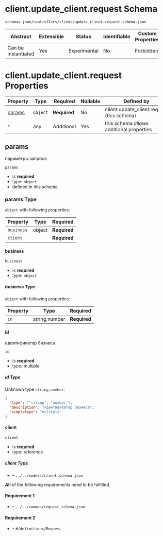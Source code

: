 # client.update_client.request Schema

```
schemas-json/controllers/client/update_client.request.schema.json
```

| Abstract            | Extensible | Status       | Identifiable | Custom Properties | Additional Properties | Defined In                                                                                |
| ------------------- | ---------- | ------------ | ------------ | ----------------- | --------------------- | ----------------------------------------------------------------------------------------- |
| Can be instantiated | Yes        | Experimental | No           | Forbidden         | Permitted             | [controllers/client/update_client.request.schema.json](update_client.request.schema.json) |

# client.update_client.request Properties

| Property          | Type     | Required     | Nullable | Defined by                                 |
| ----------------- | -------- | ------------ | -------- | ------------------------------------------ |
| [params](#params) | `object` | **Required** | No       | client.update_client.request (this schema) |
| `*`               | any      | Additional   | Yes      | this schema _allows_ additional properties |

## params

параметры запроса

`params`

- is **required**
- type: `object`
- defined in this schema

### params Type

`object` with following properties:

| Property   | Type   | Required     |
| ---------- | ------ | ------------ |
| `business` | object | **Required** |
| `client`   |        | **Required** |

#### business

`business`

- is **required**
- type: `object`

##### business Type

`object` with following properties:

| Property | Type          | Required     |
| -------- | ------------- | ------------ |
| `id`     | string,number | **Required** |

#### id

идентификатор бизнеса

`id`

- is **required**
- type: multiple

##### id Type

Unknown type `string,number`.

```json
{
  "type": ["string", "number"],
  "description": "идентификатор бизнеса",
  "simpletype": "multiple"
}
```

#### client

`client`

- is **required**
- type: reference

##### client Type

- []() – `../../models/client.schema.json`

**All** of the following _requirements_ need to be fulfilled.

#### Requirement 1

- []() – `../../common/request.schema.json`

#### Requirement 2

- []() – `#/definitions/Request`
